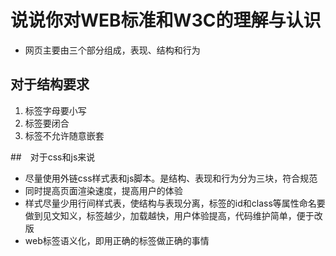 # 说说你对WEB标准和W3C的理解与认识

- 网页主要由三个部分组成，表现、结构和行为

## 对于结构要求

1. 标签字母要小写
2. 标签要闭合
3. 标签不允许随意嵌套

##　对于css和js来说

- 尽量使用外链css样式表和js脚本。是结构、表现和行为分为三块，符合规范
- 同时提高页面渲染速度，提高用户的体验
- 样式尽量少用行间样式表，使结构与表现分离，标签的id和class等属性命名要做到见文知义，标签越少，加载越快，用户体验提高，代码维护简单，便于改版
- web标签语义化，即用正确的标签做正确的事情